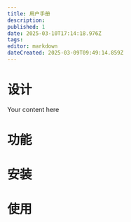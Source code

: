 ```yaml
---
title: 用户手册
description: 
published: 1
date: 2025-03-10T17:14:18.976Z
tags: 
editor: markdown
dateCreated: 2025-03-09T09:49:14.859Z
---
```


# 设计
Your content here

# 功能

# 安装

# 使用